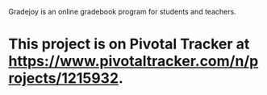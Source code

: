 Gradejoy is an online gradebook program for students and teachers. 

This project is on Pivotal Tracker at https://www.pivotaltracker.com/n/projects/1215932.
========
